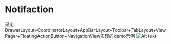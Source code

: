 # Notifaction
采用DrawerLayout+CoordinatorLayout+AppBarLayout+Toolbar+TabLayout+ViewPager+FloatingActionButton+NavigationView实现的demo示例
![Alt text](https://github.com/allenwithcj/Notifaction/raw/Screenshot_1495618490.png)
